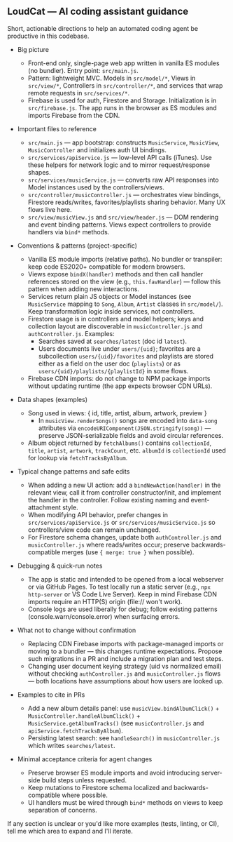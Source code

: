 ## LoudCat — AI coding assistant guidance

Short, actionable directions to help an automated coding agent be productive in this codebase.

- Big picture
  - Front-end only, single-page web app written in vanilla ES modules (no bundler). Entry point: `src/main.js`.
  - Pattern: lightweight MVC. Models in `src/model/*`, Views in `src/view/*`, Controllers in `src/controller/*`, and services that wrap remote requests in `src/services/*`.
  - Firebase is used for auth, Firestore and Storage. Initialization is in `src/firebase.js`. The app runs in the browser as ES modules and imports Firebase from the CDN.

- Important files to reference
  - `src/main.js` — app bootstrap: constructs `MusicService`, `MusicView`, `MusicController` and initializes auth UI bindings.
  - `src/services/apiService.js` — low-level API calls (iTunes). Use these helpers for network logic and to mirror request/response shapes.
  - `src/services/musicService.js` — converts raw API responses into Model instances used by the controllers/views.
  - `src/controller/musicController.js` — orchestrates view bindings, Firestore reads/writes, favorites/playlists sharing behavior. Many UX flows live here.
  - `src/view/musicView.js` and `src/view/header.js` — DOM rendering and event binding patterns. Views expect controllers to provide handlers via `bind*` methods.

- Conventions & patterns (project-specific)
  - Vanilla ES module imports (relative paths). No bundler or transpiler: keep code ES2020+ compatible for modern browsers.
  - Views expose `bindX(handler)` methods and then call handler references stored on the view (e.g., `this.favHandler`) — follow this pattern when adding new interactions.
  - Services return plain JS objects or Model instances (see `MusicService` mapping to `Song`, `Album`, `Artist` classes in `src/model/`). Keep transformation logic inside services, not controllers.
  - Firestore usage is in controllers and model helpers; keys and collection layout are discoverable in `musicController.js` and `authController.js`. Examples:
    - Searches saved at `searches/latest` (doc id `latest`).
    - Users documents live under `users/{uid}`; favorites are a subcollection `users/{uid}/favorites` and playlists are stored either as a field on the user doc (`playlists`) or as `users/{uid}/playlists/{playlistId}` in some flows.
  - Firebase CDN imports: do not change to NPM package imports without updating runtime (the app expects browser CDN URLs).

- Data shapes (examples)
  - Song used in views: { id, title, artist, album, artwork, preview }
    - In `musicView.renderSongs()` songs are encoded into `data-song` attributes via `encodeURIComponent(JSON.stringify(song))` — preserve JSON-serializable fields and avoid circular references.
  - Album object returned by `fetchAlbums()` contains `collectionId`, `title`, `artist`, `artwork`, `trackCount`, etc. `albumId` is `collectionId` used for lookup via `fetchTracksByAlbum`.

- Typical change patterns and safe edits
  - When adding a new UI action: add a `bindNewAction(handler)` in the relevant view, call it from controller constructor/init, and implement the handler in the controller. Follow existing naming and event-attachment style.
  - When modifying API behavior, prefer changes in `src/services/apiService.js` or `src/services/musicService.js` so controllers/view code can remain unchanged.
  - For Firestore schema changes, update both `authController.js` and `musicController.js` where reads/writes occur; preserve backwards-compatible merges (use `{ merge: true }` when possible).

- Debugging & quick-run notes
  - The app is static and intended to be opened from a local webserver or via GitHub Pages. To test locally run a static server (e.g., `npx http-server` or VS Code Live Server). Keep in mind Firebase CDN imports require an HTTP(S) origin (file:// won't work).
  - Console logs are used liberally for debug; follow existing patterns (console.warn/console.error) when surfacing errors.

- What not to change without confirmation
  - Replacing CDN Firebase imports with package-managed imports or moving to a bundler — this changes runtime expectations. Propose such migrations in a PR and include a migration plan and test steps.
  - Changing user document keying strategy (uid vs normalized email) without checking `authController.js` and `musicController.js` flows — both locations have assumptions about how users are looked up.

- Examples to cite in PRs
  - Add a new album details panel: use `musicView.bindAlbumClick()` + `MusicController.handleAlbumClick()` + `MusicService.getAlbumTracks()` (see `musicController.js` and `apiService.fetchTracksByAlbum`).
  - Persisting latest search: see `handleSearch()` in `musicController.js` which writes `searches/latest`.

- Minimal acceptance criteria for agent changes
  - Preserve browser ES module imports and avoid introducing server-side build steps unless requested.
  - Keep mutations to Firestore schema localized and backwards-compatible where possible.
  - UI handlers must be wired through `bind*` methods on views to keep separation of concerns.

If any section is unclear or you'd like more examples (tests, linting, or CI), tell me which area to expand and I'll iterate.

